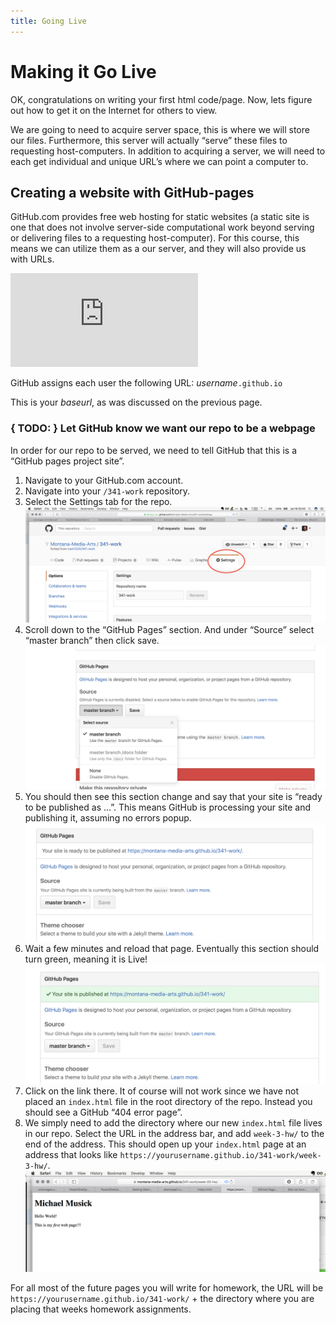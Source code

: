 ```yaml
---
title: Going Live
---
```

# Making it Go Live
OK, congratulations on writing your first html code/page. Now, lets figure out how to get it on the Internet for others to view. 

We are going to need to acquire server space, this is where we will store our files. Furthermore, this server will actually “serve” these files to requesting host-computers. In addition to acquiring a server, we will need to each get individual and unique URL’s where we can point a computer to. 

## Creating a website with GitHub-pages
GitHub.com provides free web hosting for static websites (a static site is one that does not involve server-side computational work beyond serving or delivering files to a requesting host-computer). For this course, this means we can utilize them as a our server, and they will also provide us with URLs.

<div class="embed-responsive embed-responsive-16by9"><iframe class="embed-responsive-item" src="https://www.youtube.com/embed/2MsN8gpT6jY" frameborder="0" allowfullscreen></iframe></div> 

GitHub assigns each user the following URL:
_username_`.github.io`

This is your _baseurl_, as was discussed on the previous page. 

### { TODO: } Let GitHub know we want our repo to be a webpage
In order for our repo to be served, we need to tell GitHub that this is a “GitHub pages project site”. 

1. Navigate to your GitHub.com account.
2. Navigate into your `/341-work` repository. 
3. Select the Settings tab for the repo. ![Settings Tab](../imgs/settingsTab.png)
4. Scroll down to the “GitHub Pages” section. And under “Source” select “master branch” then click save. ![Select a branch](../imgs/githubPagesSettings.png)
5. You should then see this section change and say that your site is “ready to be published as …”. This means GitHub is processing your site and publishing it, assuming no errors popup. ![GitHub, ready to publish](../imgs/gh_ready.png)
6. Wait a few minutes and reload that page. Eventually this section should turn green, meaning it is Live! ![GitHub says the page is live](../imgs/gh_live.png)
7. Click on the link there. It of course will not work since we have not placed an `index.html` file in the root directory of the repo. Instead you should see a GitHub “404 error page”. 
8. We simply need to add the directory where our new `index.html` file lives in our repo. Select the URL in the address bar, and add `week-3-hw/` to the end of the address. This should open up your `index.html` page at an address that looks like `https://yourusername.github.io/341-work/week-3-hw/`. ![Live WebPage](../imgs/gh_liveWebPage.png)

For all most of the future pages you will write for homework, the URL will be `https://yourusername.github.io/341-work/` + the directory where you are placing that weeks homework assignments. 